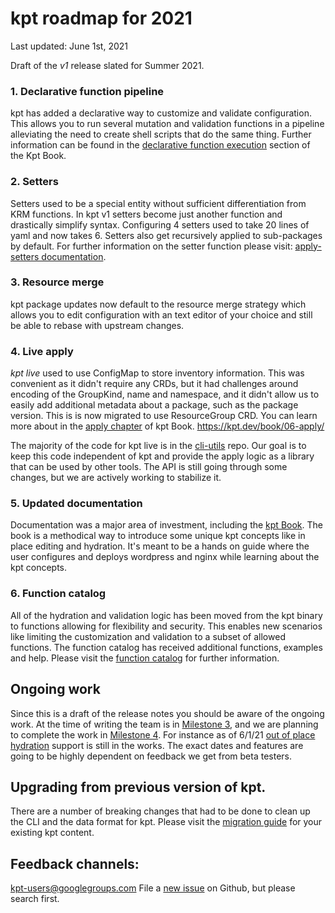 # kpt roadmap for 2021

Last updated: June 1st, 2021

Draft of the *v1* release slated for Summer 2021.

### 1. Declarative function pipeline

kpt has added a declarative way to customize and validate configuration.  
This allows you to run several mutation and validation 
functions in a pipeline alleviating the need to create shell scripts that do 
the same thing.  Further information can be found in the 
[declarative function execution]  section of the Kpt Book.

### 2. Setters

Setters used to be a special entity without sufficient differentiation from
KRM functions. In kpt v1 setters become just another function and drastically
simplify syntax.  Configuring 4 setters used to take 20 lines of yaml 
and now takes 6.  Setters also get recursively applied to sub-packages by
default.  For further information on the setter function please visit: 
[apply-setters documentation]. 

### 3. Resource merge

kpt package updates now default to the resource merge strategy 
which allows you to edit configuration with an text editor of your choice 
and still be able to rebase with upstream changes. 

### 4. Live apply

_kpt live_ used to use ConfigMap to store inventory information. This was
convenient as it didn't require any CRDs, but it had challenges around encoding
of the GroupKind, name and namespace, and it didn't allow us to easily add
additional metadata about a package, such as the package version. This is
is now migrated to use ResourceGroup CRD.  You can learn more about in the
[apply chapter] of kpt Book.
https://kpt.dev/book/06-apply/

The majority of the code for kpt live is in the [cli-utils] repo. Our
goal is to keep this code independent of kpt and provide the apply logic as a
library that can be used by other tools. The API is still going through some
changes, but we are actively working to stabilize it.

### 5. Updated documentation

Documentation was a major area of investment, including the [kpt Book].
The book is a methodical way to introduce some unique kpt concepts like 
in place editing and hydration.  It's meant to be a hands on guide where the user
configures and deploys wordpress and nginx while learning about the kpt
concepts.

### 6. Function catalog

All of the hydration and validation logic has been moved from the kpt binary 
to functions allowing for flexibility and security.  This enables new 
scenarios like limiting the customization and validation to a subset of 
allowed functions.  The function catalog has received additional functions, 
examples and help. Please visit the [function catalog] for further information.

## Ongoing work
Since this is a draft of the release notes you should be aware of the
ongoing work.  At the time of writing the team is in [Milestone 3], and we
are planning to complete the work in [Milestone 4].  For instance as of 6/1/21
[out of place hydration] support is still in the works.  The exact dates
and features are going to be highly dependent on feedback we get from beta
testers.

## Upgrading from previous version of kpt.
There are a number of breaking changes that had to be done to clean up the
CLI and the data format for kpt.  Please visit the [migration guide] for 
your existing kpt content.

## Feedback channels:
kpt-users@googlegroups.com
File a [new issue] on Github, but please search first. 


[new issue]: https://github.com/GoogleContainerTools/kpt/issues/new/choose
[declarative function execution]: https://kpt.dev/book/04-using-functions/01-declarative-function-execution
[apply-setters documentation]: https://catalog.kpt.dev/apply-setters/v0.1/ 
[kpt Book]: https://kpt.dev/book/
[apply chapter]: https://kpt.dev/book/06-apply/
[cli-utils]: https://github.com/kubernetes-sigs/cli-utils
[function catalog]: https://catalog.kpt.dev/
[Milestone 3]: https://github.com/GoogleContainerTools/kpt/milestone/10
[Milestone 4]: https://github.com/GoogleContainerTools/kpt/milestone/11
[out of place hydration]: https://github.com/GoogleContainerTools/kpt/issues/1412
[migration guide]: https://kpt.dev/installation/migration